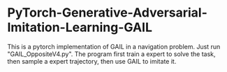 # PyTorch-Generative-Adversarial-Imitation-Learning-GAIL

This is a pytorch implementation of GAIL in a navigation problem. Just run "GAIL_OppositeV4.py". The program first train a expert to solve the task, then sample a expert trajectory, then use GAIL to imitate it.
